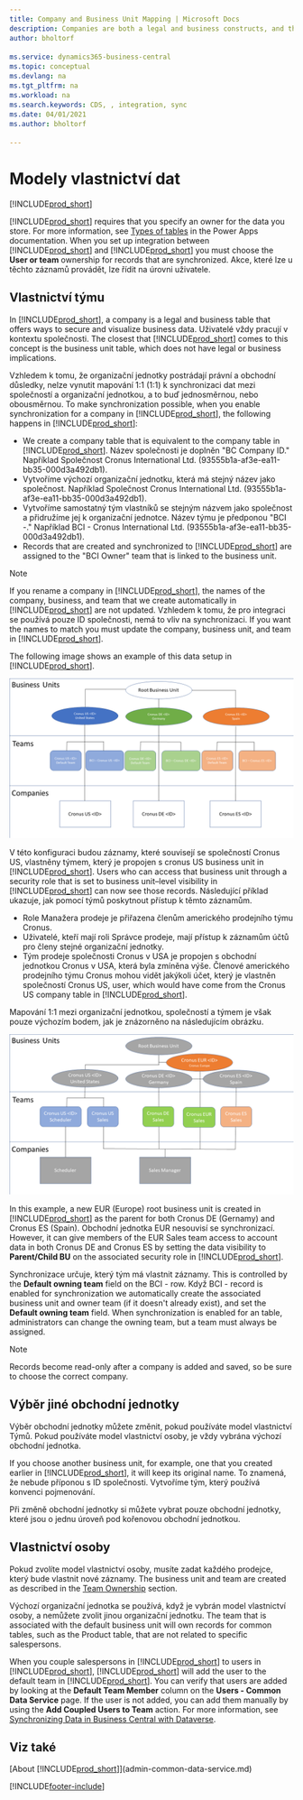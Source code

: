 ```yaml
---
title: Company and Business Unit Mapping | Microsoft Docs
description: Companies are both a legal and business constructs, and they are used to secure and visualize business data.
author: bholtorf

ms.service: dynamics365-business-central
ms.topic: conceptual
ms.devlang: na
ms.tgt_pltfrm: na
ms.workload: na
ms.search.keywords: CDS, , integration, sync
ms.date: 04/01/2021
ms.author: bholtorf

---
```


# Modely vlastnictví dat
[!INCLUDE[prod_short](includes/cc_data_platform_banner.md)]

[!INCLUDE[prod_short](includes/cds_long_md.md)] requires that you specify an owner for the data you store. For more information, see [Types of tables](/powerapps/maker/data-platform/types-of-entities) in the Power Apps documentation. When you set up integration between [!INCLUDE[prod_short](includes/cds_long_md.md)] and [!INCLUDE[prod_short](includes/prod_short.md)] you must choose the **User or team** ownership for records that are synchronized. Akce, které lze u těchto záznamů provádět, lze řídit na úrovni uživatele. <!--We recommend the Team ownership model because it makes it easier to manage ownership for multiple people.NO LONGER TRUE IN DATAVERSE-->

## Vlastnictví týmu
In [!INCLUDE[prod_short](includes/prod_short.md)], a company is a legal and business table that offers ways to secure and visualize business data. Uživatelé vždy pracují v kontextu společnosti. The closest that [!INCLUDE[prod_short](includes/cds_long_md.md)] comes to this concept is the business unit table, which does not have legal or business implications.

Vzhledem k tomu, že organizační jednotky postrádají právní a obchodní důsledky, nelze vynutit mapování 1:1 (1:1) k synchronizaci dat mezi společností a organizační jednotkou, a to buď jednosměrnou, nebo obousměrnou. To make synchronization possible, when you enable synchronization for a company in [!INCLUDE[prod_short](includes/prod_short.md)], the following happens in [!INCLUDE[prod_short](includes/cds_long_md.md)]:

* We create a company table that is equivalent to the company table in [!INCLUDE[prod_short](includes/prod_short.md)]. Název společnosti je doplněn "BC Company ID." Například Společnost Cronus International Ltd. (93555b1a-af3e-ea11-bb35-000d3a492db1).
* Vytvoříme výchozí organizační jednotku, která má stejný název jako společnost. Například Společnost Cronus International Ltd. (93555b1a-af3e-ea11-bb35-000d3a492db1).
* Vytvoříme samostatný tým vlastníků se stejným názvem jako společnost a přidružíme jej k organizační jednotce. Název týmu je předponou "BCI -." Například BCI - Cronus International Ltd. (93555b1a-af3e-ea11-bb35-000d3a492db1).
* Records that are created and synchronized to [!INCLUDE[prod_short](includes/cds_long_md.md)] are assigned to the "BCI Owner" team that is linked to the business unit.

> [!NOTE]
> If you rename a company in [!INCLUDE[prod_short](includes/prod_short.md)], the names of the company, business, and team that we create automatically in [!INCLUDE[prod_short](includes/cds_long_md.md)] are not updated. Vzhledem k tomu, že pro integraci se používá pouze ID společnosti, nemá to vliv na synchronizaci. If you want the names to match you must update the company, business unit, and team in [!INCLUDE[prod_short](includes/cds_long_md.md)].

The following image shows an example of this data setup in [!INCLUDE[prod_short](includes/cds_long_md.md)].

![Kořenová organizační jednotka je nahoře, týmy jsou uprostřed a pak jsou společnosti dole.](media/cds_bu_team_company.png)

V této konfiguraci budou záznamy, které souvisejí se společností Cronus US, vlastněny týmem, který je propojen s cronus US <ID> business unit in [!INCLUDE[prod_short](includes/cds_long_md.md)]. Users who can access that business unit through a security role that is set to business unit–level visibility in [!INCLUDE[prod_short](includes/cds_long_md.md)] can now see those records. Následující příklad ukazuje, jak pomocí týmů poskytnout přístup k těmto záznamům.

* Role Manažera prodeje je přiřazena členům amerického prodejního týmu Cronus.
* Uživatelé, kteří mají roli Správce prodeje, mají přístup k záznamům účtů pro členy stejné organizační jednotky.
* Tým prodeje společnosti Cronus v USA je propojen s obchodní jednotkou Cronus v USA, která byla zmíněna výše. Členové amerického prodejního týmu Cronus mohou vidět jakýkoli účet, který je vlastněn společností Cronus US, <ID> user, which would have come from the Cronus US company table in [!INCLUDE[prod_short](includes/prod_short.md)].

Mapování 1:1 mezi organizační jednotkou, společností a týmem je však pouze výchozím bodem, jak je znázorněno na následujícím obrázku.

![Role zabezpečení řídí viditelnost dat.](media/cds_bu_team_company_2.png)

In this example, a new EUR (Europe) root business unit is created in [!INCLUDE[prod_short](includes/cds_long_md.md)] as the parent for both Cronus DE (Gernamy) and Cronus ES (Spain). Obchodní jednotka EUR nesouvisí se synchronizací. However, it can give members of the EUR Sales team access to account data in both Cronus DE and Cronus ES by setting the data visibility to **Parent/Child BU** on the associated security role in [!INCLUDE[prod_short](includes/cds_long_md.md)].

Synchronizace určuje, který tým má vlastnit záznamy. This is controlled by the **Default owning team** field on the BCI - <ID> row. Když BCI - <ID> record is enabled for synchronization we automatically create the associated business unit and owner team (if it doesn't already exist), and set the **Default owning team** field. When synchronization is enabled for an table, administrators can change the owning team, but a team must always be assigned.

> [!NOTE]
> Records become read-only after a company is added and saved, so be sure to choose the correct company.

## Výběr jiné obchodní jednotky
Výběr obchodní jednotky můžete změnit, pokud používáte model vlastnictví Týmů. Pokud používáte model vlastnictví osoby, je vždy vybrána výchozí obchodní jednotka.

If you choose another business unit, for example, one that you created earlier in [!INCLUDE[prod_short](includes/cds_long_md.md)], it will keep its original name. To znamená, že nebude příponou s ID společnosti. Vytvoříme tým, který používá konvenci pojmenování.

Při změně obchodní jednotky si můžete vybrat pouze obchodní jednotky, které jsou o jednu úroveň pod kořenovou obchodní jednotkou.

## Vlastnictví osoby
Pokud zvolíte model vlastnictví osoby, musíte zadat každého prodejce, který bude vlastnit nové záznamy. The business unit and team are created as described in the [Team Ownership](admin-cds-company-concept.md#team-ownership) section.

Výchozí organizační jednotka se používá, když je vybrán model vlastnictví osoby, a nemůžete zvolit jinou organizační jednotku. The team that is associated with the default business unit will own records for common tables, such as the Product table, that are not related to specific salespersons.

When you couple salespersons in [!INCLUDE[prod_short](includes/prod_short.md)] to users in [!INCLUDE[prod_short](includes/cds_long_md.md)], [!INCLUDE[prod_short](includes/prod_short.md)] will add the user to the default team in [!INCLUDE[prod_short](includes/cds_long_md.md)]. You can verify that users are added by looking at the **Default Team Member** column on the **Users - Common Data Service** page. If the user is not added, you can add them manually by using the **Add Coupled Users to Team** action. For more information, see [Synchronizing Data in Business Central with Dataverse](admin-synchronizing-business-central-and-sales.md).

## Viz také
[About [!INCLUDE[prod_short](includes/cds_long_md.md)]](admin-common-data-service.md)

[!INCLUDE[footer-include](includes/footer-banner.md)]
